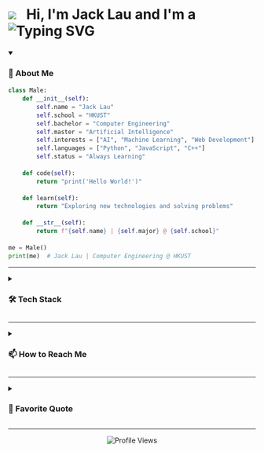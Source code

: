 # <img src="https://raw.githubusercontent.com/MartinHeinz/MartinHeinz/master/wave.gif" width="30px" style="display:inline-block;"/> Hi, I'm Jack Lau and I'm a <img src="https://readme-typing-svg.demolab.com?font=Fira+Code&size=25&duration=2000&pause=500&color=%23&theme=github-dark&vCenter=true&width=435&height=35&lines=Developer;Learner;" alt="Typing SVG" style="display:inline-block;" />
<details open>
<summary><h3>🚀 About Me</h3></summary>

```python
class Male:
    def __init__(self):
        self.name = "Jack Lau"
        self.school = "HKUST"
        self.bachelor = "Computer Engineering"
        self.master = "Artificial Intelligence"
        self.interests = ["AI", "Machine Learning", "Web Development"]
        self.languages = ["Python", "JavaScript", "C++"]
        self.status = "Always Learning"
    
    def code(self):
        return "print('Hello World!')"
    
    def learn(self):
        return "Exploring new technologies and solving problems"
    
    def __str__(self):
        return f"{self.name} | {self.major} @ {self.school}"

me = Male()
print(me)  # Jack Lau | Computer Engineering @ HKUST
```
</details>

<hr/>

<details >
<summary><h3>🛠️ Tech Stack</h3></summary>

| Field | Technologies |
|:-----:|:------------:|
| **AI & Data Science** | <img src="https://raw.githubusercontent.com/devicons/devicon/master/icons/python/python-original.svg" alt="python" width="40" height="40"/> <img src="https://raw.githubusercontent.com/devicons/devicon/master/icons/pytorch/pytorch-original.svg" alt="pytorch" width="40" height="40"/> <img src="https://raw.githubusercontent.com/devicons/devicon/master/icons/tensorflow/tensorflow-original.svg" alt="tensorflow" width="40" height="40"/> <img src="https://raw.githubusercontent.com/scikit-learn/scikit-learn/main/doc/logos/scikit-learn-logo.png" alt="scikit-learn" width="40" height="40"/> <img src="https://miro.medium.com/v2/resize:fit:592/1*YM2HXc7f4v02pZBEO8h-qw.png" alt="nltk" width="40" height="40"/> <img src="https://yt3.googleusercontent.com/MopgmVAFV9BqlzOJ-UINtmutvEPcNe5IbKMmP_4vZZo3vnJXcZGtybUBsXaEVxkmxKyGqX9R=s900-c-k-c0x00ffffff-no-rj" alt="openai" width="40" height="40"/> |
| **Web Development** | <img src="https://raw.githubusercontent.com/devicons/devicon/master/icons/javascript/javascript-original.svg" alt="javascript" width="40" height="40"/> <img src="https://raw.githubusercontent.com/devicons/devicon/master/icons/react/react-original.svg" alt="react" width="40" height="40"/> <img src="https://raw.githubusercontent.com/devicons/devicon/master/icons/php/php-original.svg" alt="php" width="40" height="40"/> <img src="https://upload.wikimedia.org/wikipedia/commons/thumb/9/9a/Laravel.svg/1200px-Laravel.svg.png" alt="laravel" width="40" height="40"/> |
| **Mobile Development** | <img src="https://raw.githubusercontent.com/devicons/devicon/master/icons/java/java-original.svg" alt="java" width="40" height="40"/> <img src="https://raw.githubusercontent.com/devicons/devicon/master/icons/react/react-original.svg" alt="react" width="40" height="40"/> <img src="https://raw.githubusercontent.com/devicons/devicon/master/icons/flutter/flutter-original.svg" alt="flutter" width="40" height="40"/> |
| **Backend & DevOps** | <img src="https://raw.githubusercontent.com/devicons/devicon/master/icons/nodejs/nodejs-original.svg" alt="nodejs" width="40" height="40"/> <img src="https://raw.githubusercontent.com/devicons/devicon/master/icons/docker/docker-original.svg" alt="docker" width="40" height="40"/> <img src="https://raw.githubusercontent.com/devicons/devicon/master/icons/git/git-original.svg" alt="git" width="40" height="40"/> |
</details>

<hr/>

<details>
<summary><h3>📫 How to Reach Me</h3></summary>

<a href="mailto:mklauag@connect.ust.hk">
  <img src="https://img.shields.io/badge/Email-mklauag@connect.ust.hk-0A192F?style=for-the-badge&logo=maildotru&logoColor=64FFDA" alt="Email" />
</a>
</details>

<hr/>

<details>
<summary><h3>💭 Favorite Quote</h3></summary>

>**Why are you reading this? Don't you have better things to do?** <br/>
>*- Confucius*
</details>

<hr/>

<div align="center">
  <img src="https://komarev.com/ghpvc/?username=jacklau1216&label=Profile%20views&color=0e75b6&style=flat" alt="Profile Views" />
</div>
